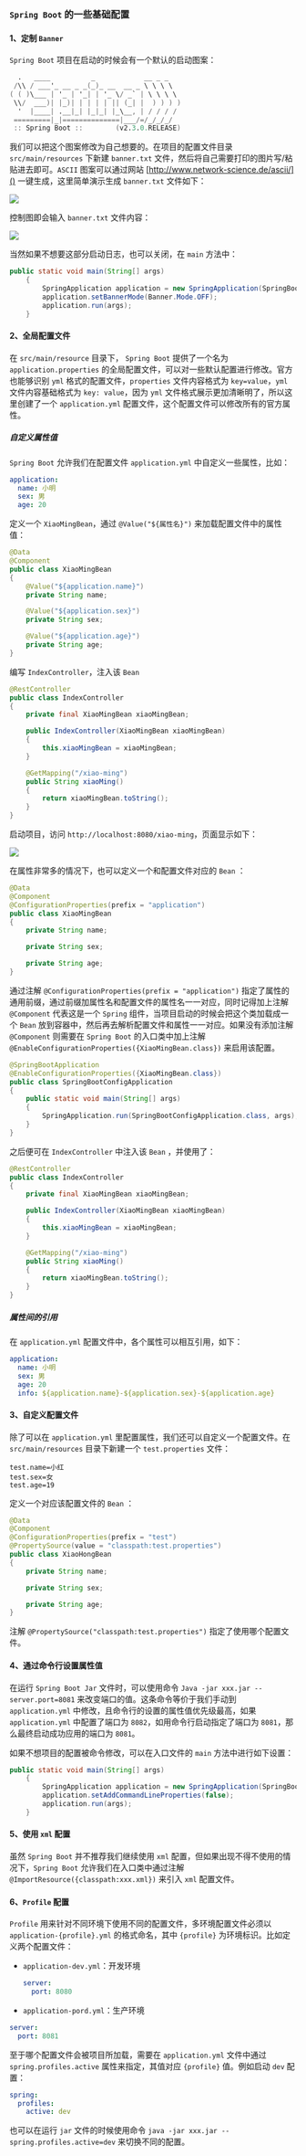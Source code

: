 ### `Spring Boot` 的一些基础配置

#### 1、定制 `Banner`

`Spring Boot` 项目在启动的时候会有一个默认的启动图案：

```verilog
  .   ____          _            __ _ _
 /\\ / ___'_ __ _ _(_)_ __  __ _ \ \ \ \
( ( )\___ | '_ | '_| | '_ \/ _` | \ \ \ \
 \\/  ___)| |_)| | | | | || (_| |  ) ) ) )
  '  |____| .__|_| |_|_| |_\__, | / / / /
 =========|_|==============|___/=/_/_/_/
 :: Spring Boot ::        (v2.3.0.RELEASE)
```

我们可以把这个图案修改为自己想要的。在项目的配置文件目录 `src/main/resources` 下新建 `banner.txt` 文件，然后将自己需要打印的图片写/粘贴进去即可。`ASCII` 图案可以通过网站 [http://www.network-science.de/ascii/]() 一键生成，这里简单演示生成 `banner.txt` 文件如下：

![](http://fp1.fghrsh.net/2020/06/04/64d0b88e4f8f25698499d2385eef1ab3.png)

控制图即会输入 `banner.txt` 文件内容：

![](http://fp1.fghrsh.net/2020/06/04/78088b2e5a6c6c3f12b89bcb46df8efb.png)

当然如果不想要这部分启动日志，也可以关闭，在 `main` 方法中：

```java
public static void main(String[] args)
    {
        SpringApplication application = new SpringApplication(SpringBootConfigApplication.class);
        application.setBannerMode(Banner.Mode.OFF);
        application.run(args);
    }
```



#### 2、全局配置文件

在 `src/main/resource` 目录下， `Spring Boot` 提供了一个名为 `application.properties` 的全局配置文件，可以对一些默认配置进行修改。官方也能够识别  `yml` 格式的配置文件，`properties` 文件内容格式为 `key=value`，`yml` 文件内容基础格式为 `key: value`，因为 `yml` 文件格式展示更加清晰明了，所以这里创建了一个 `application.yml` 配置文件，这个配置文件可以修改所有的官方属性。

##### 自定义属性值

`Spring Boot` 允许我们在配置文件 `application.yml` 中自定义一些属性，比如：

```yml
application:
  name: 小明
  sex: 男
  age: 20
```

定义一个 `XiaoMingBean`，通过 `@Value("${属性名}")` 来加载配置文件中的属性值：

```java
@Data
@Component
public class XiaoMingBean
{
    @Value("${application.name}")
    private String name;

    @Value("${application.sex}")
    private String sex;

    @Value("${application.age}")
    private String age;
}
```

编写 `IndexController`，注入该 `Bean`

```java
@RestController
public class IndexController
{
    private final XiaoMingBean xiaoMingBean;

    public IndexController(XiaoMingBean xiaoMingBean)
    {
        this.xiaoMingBean = xiaoMingBean;
    }

    @GetMapping("/xiao-ming")
    public String xiaoMing()
    {
        return xiaoMingBean.toString();
    }
}
```

启动项目，访问 `http://localhost:8080/xiao-ming`，页面显示如下：

![](https://fp1.fghrsh.net/2020/06/04/f9d9b2b7bff0b61363435c959a4e18ae.png)

在属性非常多的情况下，也可以定义一个和配置文件对应的 `Bean` ：

```java
@Data
@Component
@ConfigurationProperties(prefix = "application")
public class XiaoMingBean
{
    private String name;

    private String sex;

    private String age;
}
```

通过注解 `@ConfigurationProperties(prefix = "application")` 指定了属性的通用前缀，通过前缀加属性名和配置文件的属性名一一对应，同时记得加上注解 `@Component` 代表这是一个 `Spring` 组件，当项目启动的时候会把这个类加载成一个 `Bean` 放到容器中，然后再去解析配置文件和属性一一对应。如果没有添加注解 `@Component` 则需要在 `Spring Boot` 的入口类中加上注解 `@EnableConfigurationProperties({XiaoMingBean.class})` 来启用该配置。

```java
@SpringBootApplication
@EnableConfigurationProperties({XiaoMingBean.class})
public class SpringBootConfigApplication
{
    public static void main(String[] args)
    {
        SpringApplication.run(SpringBootConfigApplication.class, args);
    }
}
```

之后便可在 `IndexController` 中注入该 `Bean` ，并使用了：

```java
@RestController
public class IndexController
{
    private final XiaoMingBean xiaoMingBean;

    public IndexController(XiaoMingBean xiaoMingBean)
    {
        this.xiaoMingBean = xiaoMingBean;
    }

    @GetMapping("/xiao-ming")
    public String xiaoMing()
    {
        return xiaoMingBean.toString();
    }
}
```

##### 属性间的引用

在 `application.yml` 配置文件中，各个属性可以相互引用，如下：

```yml
application:
  name: 小明
  sex: 男
  age: 20
  info: ${application.name}-${application.sex}-${application.age}
```



#### 3、自定义配置文件

除了可以在 `application.yml` 里配置属性，我们还可以自定义一个配置文件。在 `src/main/resources` 目录下新建一个 `test.properties` 文件：

```properties
test.name=小红
test.sex=女
test.age=19
```

定义一个对应该配置文件的 `Bean` ：

```java
@Data
@Component
@ConfigurationProperties(prefix = "test")
@PropertySource(value = "classpath:test.properties")
public class XiaoHongBean
{
    private String name;

    private String sex;

    private String age;
}
```

注解 `@PropertySource("classpath:test.properties")` 指定了使用哪个配置文件。



#### 4、通过命令行设置属性值

在运行 `Spring Boot Jar` 文件时，可以使用命令 `Java -jar xxx.jar --server.port=8081` 来改变端口的值。这条命令等价于我们手动到 `application.yml` 中修改，且命令行的设置的属性值优先级最高，如果 `application.yml` 中配置了端口为 `8082`，如用命令行启动指定了端口为 `8081`，那么最终启动成功应用的端口为 `8081`。

如果不想项目的配置被命令修改，可以在入口文件的 `main` 方法中进行如下设置：

```java
public static void main(String[] args)
    {
        SpringApplication application = new SpringApplication(SpringBootConfigApplication.class);
        application.setAddCommandLineProperties(false);
        application.run(args);
    }
```



#### 5、使用 `xml` 配置

虽然 `Spring Boot` 并不推荐我们继续使用 `xml` 配置，但如果出现不得不使用的情况下，`Spring Boot` 允许我们在入口类中通过注解 `@ImportResource({classpath:xxx.xml})` 来引入 `xml` 配置文件。



#### 6、`Profile` 配置

`Profile` 用来针对不同环境下使用不同的配置文件，多环境配置文件必须以 `application-{profile}.yml` 的格式命名，其中 `{profile}` 为环境标识。比如定义两个配置文件：

- `application-dev.yml`：开发环境

  ```yml
  server:
    port: 8080
  ```

- `application-pord.yml`：生产环境

```yml
server:
  port: 8081
```

至于哪个配置文件会被项目所加载，需要在 `application.yml` 文件中通过 `spring.profiles.active` 属性来指定，其值对应 `{profile}` 值。例如启动 `dev` 配置：

```yml
spring:
  profiles:
    active: dev
```

也可以在运行 `jar` 文件的时候使用命令 `java -jar xxx.jar --spring.profiles.active=dev` 来切换不同的配置。

